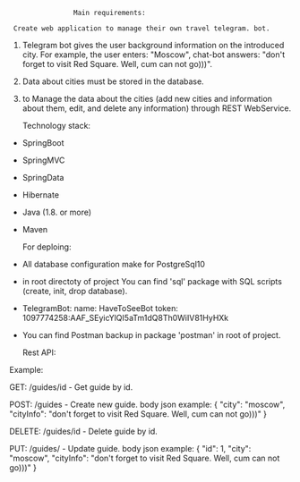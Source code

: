                     Main requirements:

     Create web application to manage their own travel telegram. bot.

1) Telegram bot gives the user background information on the introduced city.
For example, the user enters: "Moscow", chat-bot answers: "don't forget to visit
Red Square. Well, cum can not go)))".

2) Data about cities must be stored in the database.

3) to Manage the data about the cities (add new cities and information about them,
edit, and delete any information) through REST WebService.



     Technology stack:

- SpringBoot
- SpringMVC
- SpringData
- Hibernate
- Java (1.8. or more)
- Maven



     For deploing:
- All database configuration make for PostgreSql10 
- in root directoty of project You can find 'sql' package with SQL scripts (create, init, drop database).
- TelegramBot: 
		name: HaveToSeeBot
		token: 1097774258:AAF_SEyicYlQI5aTm1dQ8Th0WiIV81HyHXk
- You can find Postman backup in package 'postman' in root of project.


     Rest API:

Example: 

GET: /guides/id - Get guide by id.

POST: /guides - Create new guide.
body json example:
{
    "city": "moscow",
    "cityInfo": "don't forget to visit Red Square. Well, cum can not go)))"
}

DELETE: /guides/id - Delete guide by id.

PUT: /guides/ - Update guide.
body json example:
{
    "id": 1,
        "city": "moscow",
    "cityInfo": "don't forget to visit Red Square. Well, cum can not go)))"
}



